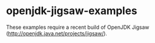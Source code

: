 openjdk-jigsaw-examples
=======================

These examples require a recent build of OpenJDK Jigsaw (http://openjdk.java.net/projects/jigsaw/).

